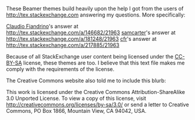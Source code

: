 

These Beamer themes build heavily upon the help I got from the users of http://tex.stackexchange.com answering my questions. More specifically:

[Claudio Fiandrino](http://tex.stackexchange.com/users/13304/claudio-fiandrino)'s answer at http://tex.stackexchange.com/a/146682/21963
[samcarter](http://tex.stackexchange.com/users/36296/samcarter)'s answer at http://tex.stackexchange.com/a/181248/21963
[cfr](http://tex.stackexchange.com/users/39222/cfr)'s answer at http://tex.stackexchange.com/a/217885/21963

Because of all StackExchange user content being licensed under the [CC-BY-SA](http://creativecommons.org/licenses/by-sa/3.0) license, these themes are too. I believe that this text file makes me comply with the requirements of the license.

The Creative Commons website also told me to include this blurb:

This work is licensed under the Creative Commons Attribution-ShareAlike 3.0 Unported License. To view a copy of this license, visit http://creativecommons.org/licenses/by-sa/3.0/ or send a letter to Creative Commons, PO Box 1866, Mountain View, CA 94042, USA.
